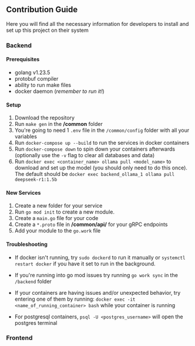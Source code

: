 ## Contribution Guide

Here you will find all the necessary information for developers to install and set up this project on their system

### Backend

#### Prerequisites

- golang v1.23.5
- protobuf compiler
- ability to run make files
- docker daemon (_remember to run it!_)

#### Setup

1. Download the repository
2. Run `make gen` in the **/common** folder
3. You're going to need 1 `.env` file in the `/common/config` folder with all your variables
4. Run `docker-compose up --build` to run the services in docker containers
5. Run `docker-compose down` to spin down your containers afterwards (optionally use the `-v` flag to clear all databases and data)
6. Run `docker exec <container_name> ollama pull <model_name>` to download and set up the model (you should only need to do this once). The default should be `docker exec backend_ollama_1 ollama pull deepseek-r1:1.5b`

#### New Services

1. Create a new folder for your service
2. Run `go mod init` to create a new module.
3. Create a `main.go` file for your code
4. Create a `*.proto` file in **/common/api/** for your gRPC endpoints
5. Add your module to the `go.work` file

#### Troubleshooting

- If docker isn't running, try `sudo dockerd` to run it manually or `systemctl restart docker` if you have it set to run in the background.
- If you're running into go mod issues try running `go work sync` in the `/backend` folder
- If your containers are having issues and/or unexpected behavior, try entering one of them by running:
  `docker exec -it <name_of_running_container> bash` while your container is running

- For postgresql containers, `psql -U <postgres_username>` will open the postgres terminal

### Frontend
